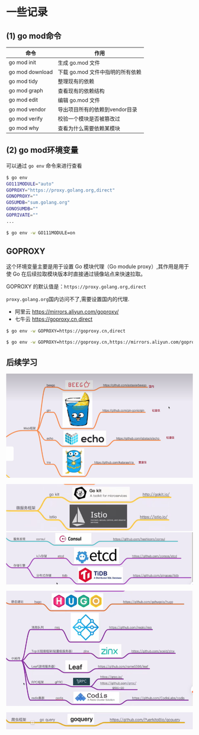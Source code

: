 # 一些记录

## (1) go mod命令

| 命令            | 作用                             |
| --------------- | -------------------------------- |
| go mod init     | 生成 go.mod 文件                 |
| go mod download | 下载 go.mod 文件中指明的所有依赖 |
| go mod tidy     | 整理现有的依赖                   |
| go mod graph    | 查看现有的依赖结构               |
| go mod edit     | 编辑 go.mod 文件                 |
| go mod vendor   | 导出项目所有的依赖到vendor目录   |
| go mod verify   | 校验一个模块是否被篡改过         |
| go mod why      | 查看为什么需要依赖某模块         |

## (2) go mod环境变量

可以通过 `go env` 命令来进行查看

```bash
$ go env
GO111MODULE="auto"
GOPROXY="https://proxy.golang.org,direct"
GONOPROXY=""
GOSUMDB="sum.golang.org"
GONOSUMDB=""
GOPRIVATE=""
...
```

```bash
$ go env -w GO111MODULE=on
```

## GOPROXY

这个环境变量主要是用于设置 Go 模块代理（Go module proxy）,其作用是用于使 Go 在后续拉取模块版本时直接通过镜像站点来快速拉取。

GOPROXY 的默认值是：`https://proxy.golang.org,direct`

`proxy.golang.org`国内访问不了,需要设置国内的代理.

-  阿里云
   https://mirrors.aliyun.com/goproxy/ 
-  七牛云
   https://goproxy.cn,direct 

```bash
$ go env -w GOPROXY=https://goproxy.cn,direct
```

```bash
$ go env -w GOPROXY=https://goproxy.cn,https://mirrors.aliyun.com/goproxy/,direct
```

## 后续学习

![image-20230728162840467](./images/image-20230728162840467.png)

![image-20230728162921448](./images/image-20230728162921448.png)![](./images/image-20230728163012541.png)

![image-20230728163038364](./images/image-20230728163038364.png)

![image-20230728163142465](./images/image-20230728163142465.png)